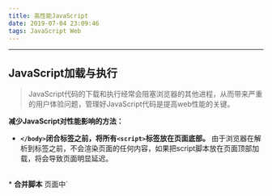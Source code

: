 ```yaml
---
title: 高性能JavaScript
date: 2019-07-04 23:09:46
tags: JavaScript Web
---
```

------
## JavaScript加载与执行
> JavaScript代码的下载和执行经常会阻塞浏览器的其他进程，从而带来严重的用户体验问题，管理好JavaScript代码是提高web性能的关键。

**减少JavaScript对性能影响的方法：**
* <b>`</body>`闭合标签之前，将所有`<script>`标签放在页面底部。</b>
由于浏览器在解析到<body>标签之前，不会渲染页面的任何内容，如果把script脚本放在页面顶部加载，将会导致页面明显延迟。
<br>
* <b>合并脚本</b>
页面中`<script>`标签越少，加载越快。比如下载单个100KB的文件，比下载4个25KB的文件更快，因为每一次HTTP请求都会带来额外的性能开销。虽然很多浏览器已经支持并行下载，但并行下载的文件数量有限。
<br>
* <b>使用无阻塞方式下载JavaScript</b>
    1. 带有defer、async属性的script，允许js资源与页面中的其他资源并行下载，不会阻塞浏览器其他进程。但是带有async属性的script，会在js脚本下载完成之后马上执行，此时脚本的执行会阻塞页面进程；而带有defer属性的script下载完js脚本后，会等到页面所有元素解析完成之后，onload事件处理器执行之前执行js脚本，不会阻塞页面进程。
    （注意：defer属性仅当src属性声明时才生效-------------测一测）
    2. 动态创建脚本元素
    动态创建`<script>`标签的方法，无论何时启动下载，文件的下载和执行都不会阻塞页面其他进程，但是动态加载的文件会按照从服务器返回的顺序下载和执行脚本，也就是说不一定能按照指定的顺序执行。因为浏览器对动态插入的script默认设置了async（各个浏览器可能不同），而async的执行是没有顺序的，所以我们把script标签的async属性改成false就可以了。
    （参考：http://echizen.github.io/tech/2017/04-22-script-exec）
    3. 使用XML对象下载JavaScript代码。
    
## 数据存储
> JavaScript中，数据存储位置会对代码整体性能产生重大影响。数据存储共有4种方式：字面量、变量、数组、对象。

**存储方式解析：**
* <b>访问字面量和局部变量的速度比访问数组和对象的速度快。</b>
<br>
* <b>访问局部变量比访问全局变量更快</b><br>
局部变量存在作用域链的起始位置，代码执行过程中，会先查找局部变量，没有找到，就会根据作用域链依次往上查找，因此变量在作用域链中的位置越深，访问的时间越长。全部变量存在执行环境作用域的最末端，因此最远。
如果某个跨作用域的值或全局变量被引用一次以上，我们可以将这个值存储在当前执行环境的局部变量里，比如：
```js
function setStyle() {
    let doc = document; // 将document对象存在局部变量doc里
    let div = doc.getElementById('app');
    let span = doc.getElementsByTagName('text');
    let len = span.length;

    div.onClick = function() {
        //
    }
    for(let i=0; i<len; i++) {
        update(span[i]);
    }
}
```

* <b>访问局部变量比访问全局变量更快</b><br>
尽量减少使用嵌套成员，嵌套的越少，越影响性能，比如执行window.location.href总比location.href要慢。我们可以将对象成员、数组元素等保存在局部变量中使用，例如：
```js
function getAttribute() {
    let doc = document;
    let name = doc.getElementById('name');
    let age = doc.getElementById('age');
    let sex = doc.getElementById('sex');
}
```
    改写如下：
    ```js
    function getAttribute() {
        let doc = document;
        let getId = doc.getElementById; // 将doc.getElementById对象存储在局部变量中，减少读取对象成员的次数
        let name = getId('name');
        let age = getId('age');
        let sex = getId('sex');
    }
    ```
## DOM编程
> 有一个比喻，ECMAScript和DOM好比两座岛屿，他们之间用收费桥梁连接，ECMAScript每次访问DOM，都要途径这座桥，并缴纳过桥费，访问DOM次数越多，费用就越高。所以减少DOM操作次数，能有效提高页面的响应速度。

#### 操作DOM修改
思考以下代码：
```js
function innerHTMLLoop() {
    for(let count=0; count<1000; count++) {
        document.getElementById('app').innerHTML = document.getElementById('app').innerHTML + '1';
    }
}
```
每循环一次，该DOM元素都会被访问两次，十分影响性能，换一下方式，用局部变量存储的方式改下，如下：
```js
function innerHTMLLoop() {
    let content = '';
    for(let count=0; count<1000; count++) {
        content += '1';
    }
    document.getElementById('app').innerHTML = document.getElementById('app').innerHTML + content;
}
```
改写后代码的运行速度能明显提升。
#### HTML集合
HTML集合是包含DOM节点引用的类数组对象，它不是真正的数值，但是提高了数值中的length属性，还能以数字索引的方式访问列表中的元素。
思考以下代码：
```js
let allDivs = document.getElementsByTagName('div');
for (let i=0; i<allDivs.length; i++) {
    document.body.appendChild(document.createElement('div'));
}
```
分析：
根据前面“数据存储”章节的讲解，上面这段代码首先访问了三次`document`这个全局对象，可以优化为一个局部变量。
然后我们来看循环中的`allDivs.length`。<b>实际上HTML集合一直与文档保持着连接，即能实时获取到文档的更新，每次文档一更新，HTML集合也会跟随改变。</b>这段代码看上去是把div的数量翻倍，每循环一次，body里添加一个新的div，但实际上这是一个死循环。因为`allDivs`这个集合事实与文档保持着连接，当文档中div的数量增加时，`allDivs.length`实际上也会一起增加，循环永远无法退出。

上面的代码可以改写如下：
```js
let doc = document;     // 将全部对象保存在局部变量里
let allDivs = doc.getElementsByTagName('div');
let len = allDivs.length;   // 把集合的长度保存在局部变量里
for (let i=0; i<len; i++) {
    doc.body.appendChild(doc.createElement('div'));
}
```

另外，变量数组比遍历集合快，可以将集合元素拷贝到数组中再进行遍历。
## 重绘与重排